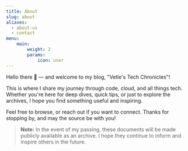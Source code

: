 ```yaml
---
title: About
slug: about
aliases:
  - about-us
  - contact
menu:
    main: 
        weight: 2
        params:
            icon: user
---
```


Hello there 👋 — and welcome to my blog, "Vetle's Tech Chronicles"!

This is where I share my journey through code, cloud, and all things tech. Whether you're here for deep dives, quick tips, or just to explore the archives, I hope you find something useful and inspiring.

Feel free to browse, or reach out if you want to connect. Thanks for stopping by, and may the source be with you!

> **Note:** In the event of my passing, these documents will be made publicly available as an archive. I hope they continue to inform and inspire others in the future.